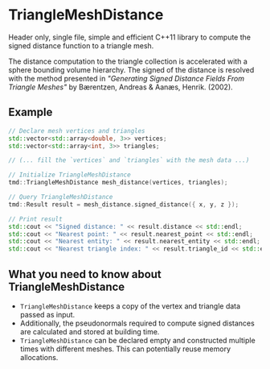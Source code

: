 # TriangleMeshDistance
Header only, single file, simple and efficient C++11 library to compute the signed distance function to a triangle mesh.

The distance computation to the triangle collection is accelerated with a sphere bounding volume hierarchy. The signed of the distance is resolved with the method presented in *"Generating Signed Distance Fields From Triangle Meshes"* by Bærentzen, Andreas & Aanæs, Henrik. (2002).

## Example
```cpp
// Declare mesh vertices and triangles
std::vector<std::array<double, 3>> vertices;
std::vector<std::array<int, 3>> triangles;

// (... fill the `vertices` and `triangles` with the mesh data ...)

// Initialize TriangleMeshDistance
tmd::TriangleMeshDistance mesh_distance(vertices, triangles);

// Query TriangleMeshDistance
tmd::Result result = mesh_distance.signed_distance({ x, y, z });

// Print result
std::cout << "Signed distance: " << result.distance << std::endl;
std::cout << "Nearest point: " << result.nearest_point << std::endl;
std::cout << "Nearest entity: " << result.nearest_entity << std::endl;
std::cout << "Nearest triangle index: " << result.triangle_id << std::endl;
```



## What you need to know about TriangleMeshDistance
- `TriangleMeshDistance` keeps a copy of the vertex and triangle data passed as input.
- Additionally, the pseudonormals required to compute signed distances are calculated and stored at building time.
- `TriangleMeshDistance` can be declared empty and constructed multiple times with different meshes. This can potentially reuse memory allocations.
